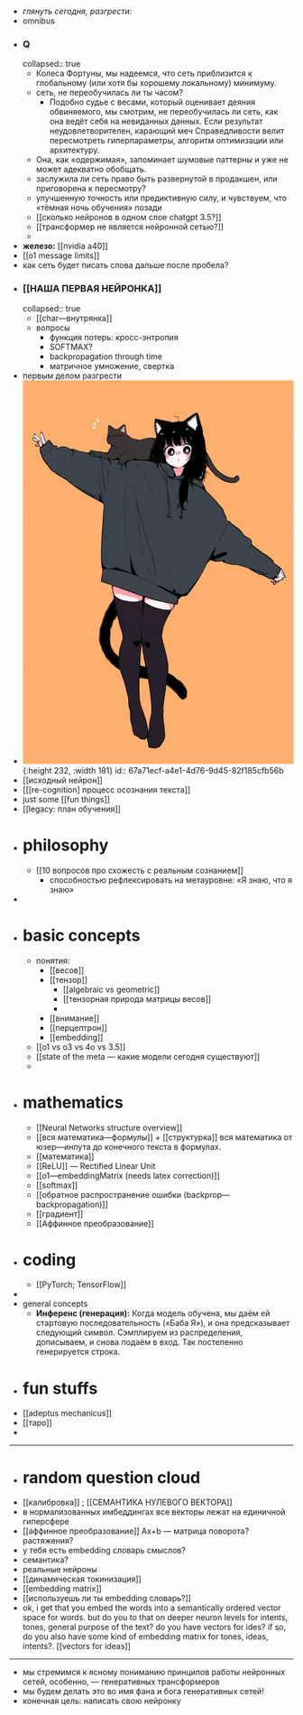- *глянуть сегодня, разгрести:*
- omnibus
- ### Q
  collapsed:: true
	- Колеса Фортуны, мы надеемся, что сеть приблизится к глобальному (или хотя бы хорошему локальному) минимуму.
	- сеть, не переобучилась ли ты часом?
		- Подобно судье с весами, который оценивает деяния обвиняемого, мы смотрим, не переобучилась ли сеть, как она ведёт себя на невиданных данных. Если результат неудовлетворителен, карающий меч Справедливости велит пересмотреть гиперпараметры, алгоритм оптимизации или архитектуру.
	- Она, как «одержимая», запоминает шумовые паттерны и уже не может адекватно обобщать.
	- заслужила ли сеть право быть развернутой в продакшен, или приговорена к пересмотру?
	- улучшенную точность или предиктивную силу, и чувствуем, что «тёмная ночь обучения» позади
	- [[сколько нейронов в одном слое chatgpt 3.5?]]
	- [[трансформер не является нейронной сетью?]]
	-
- **железо:** [[nvidia a40]]
- [[o1 message limits]]
- как сеть будет писать слова дальше после пробела?
- ### [[НАША ПЕРВАЯ НЕЙРОНКА]]
  collapsed:: true
	- [[char—внутрянка]]
	- вопросы
		- функция потерь: кросс-энтропия
		- SOFTMAX?
		- backpropagation through time
		- матричное умножение, свертка
- первым делом разгрести
- ![28327ebfbc62f429362bc2606544d15d.jpg](../assets/28327ebfbc62f429362bc2606544d15d_1739005699967_0.jpg){:height 232, :width 181}
  id:: 67a71ecf-a4e1-4d76-9d45-82f185cfb56b
- [[исходный нейрон]]
- [[[re-cognition] процесс осознания текста]]
- just some [[fun things]]
- [[legacy: план обучения]]
- # philosophy
	- [[10 вопросов про схожесть с реальным сознанием]]
		- способностью рефлексировать на метауровне: «Я знаю, что я знаю»
-
- # basic concepts
	- понятия:
		- [[весов]]
		- [[тензор]]
			- [[algebraic vs geometric]]
			- [[тензорная природа матрицы весов]]
			-
		- [[внимание]]
		- [[перцептрон]]
		- [[embedding]]
	- [[o1 vs o3 vs 4o vs 3.5]]
	- [[state of the meta — какие модели сегодня существуют]]
	-
- # mathematics
	- [[Neural Networks structure overview]]
	- [[вся математика—формулы]] + [[структурка]] вся математика от юзер—инпута до конечного текста в формулах.
	- [[математика]]
	- [[ReLU]] — Rectified Linear Unit
	- [[o1—embeddingMatrix (needs latex correction)]]
	- [[softmax]]
	- [[обратное распространение ошибки (backprop—backpropagation)]]
	- [[градиент]]
	- [[Аффинное преобразование]]
- # coding
	- [[PyTorch; TensorFlow]]
-
- general concepts
	- **Инференс (генерация):** Когда модель обучена, мы даём ей стартовую последовательность («Баба Я»), и она предсказывает следующий символ. Сэмплируем из распределения, дописываем, и снова подаём в вход. Так постепенно генерируется строка.
- # fun stuffs
- [[adeptus mechanicus]]
- [[таро]]
-
- ---
- # random question cloud
- [[калибровка]] ; [[СЕМАНТИКА НУЛЕВОГО ВЕКТОРА]]
- в нормализованных имбеддингах все векторы лежат на единичной гиперсфере
- [[аффинное преобразование]] Ax+b — матрица поворота? растяжения?
- у тебя есть embedding словарь смыслов?
- семантика?
- реальные нейроны
- [[динамическая токинизация]]
- [[embedding matrix]]
- [[используешь ли ты embedding словарь?]]
- ok, i get that you embed the words into a semantically ordered vector space for words. but do you to that on deeper neuron levels for intents, tones, general purpose of the text? do you have vectors for ides? if so, do you also have some kind of embedding matrix for tones, ideas, intents?. [[vectors for ideas]]
- ---
- мы стремимся к ясному пониманию принципов работы нейронных сетей, особенно, — генеративных трансформеров
- мы будем делать это во имя фана и бога генеративных сетей!
- конечная цель: написать свою нейронку